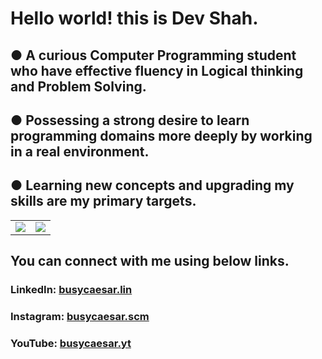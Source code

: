 # Hello world! this is Dev Shah. 

## ● A curious Computer Programming student who have effective fluency in Logical thinking and Problem Solving. <br>
## ● Possessing a strong desire to learn programming domains more deeply by working in a real environment. <br>
## ● Learning new concepts and upgrading my skills are my primary targets. <br>

<table>

<tr>

  <td> <img src="https://github-readme-stats.vercel.app/api?username=busycaesar" /> </td>
  <td> <img src="https://github-readme-stats.vercel.app/api/top-langs/?username=busycaesar" /> </td>
  
</tr>

</table>

## You can connect with me using below links.

### LinkedIn: <a href="https://www.linkedin.com/in/busycaesar/"> busycaesar.lin </a>
            
### Instagram: <a href="https://www.instagram.com/busycaesar.scm/"> busycaesar.scm </a>
            
### YouTube: <a href="https://www.youtube.com/c/TheCaesarTales"> busycaesar.yt </a>

<!---
busycaesar/busycaesar is a ✨ special ✨ repository because its `README.md` (this file) appears on your GitHub profile.
You can click the Preview link to take a look at your changes.
--->
